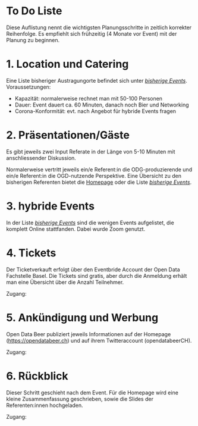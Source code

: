 # To Do Liste
Diese Auflistung nennt die wichtigsten Planungsschritte in zeitlich korrekter Reihenfolge. Es empfiehlt sich frühzeitig (4 Monate vor Event) mit der Planung zu beginnen. 

# 1. Location und Catering
Eine Liste bisheriger Austragungorte befindet sich unter [*bisherige Events*](bisherige_events.csv).
Voraussetzungen:
- Kapazität: normalerweise rechnet man mit 50-100 Personen
- Dauer: Event dauert ca. 60 Minuten, danach noch Bier und Networking
- Corona-Konformität: evt. nach Angebot für hybride Events fragen
# 2. Präsentationen/Gäste
Es gibt jeweils zwei Input Referate in der Länge von 5-10 Minuten mit anschliessender Diskussion. 

Normalerweise vertritt jeweils ein/e Referent:in die ODG-produzierende und ein/e Referent:in die OGD-nutzende Perspektive.
Eine Übersicht zu den bisherigen Referenten bietet die [Homepage](https://opendatabeer.ch/impressionen/) oder die Liste [*bisherige Events*](bisherige_events.csv).
# 3. hybride Events
In der Liste [*bisherige Events*](bisherige_events.csv) sind die wenigen Events aufgelistet, die komplett Online stattfanden. Dabei wurde Zoom genutzt. 
# 4. Tickets
Der Ticketverkauft erfolgt über den Eventbride Account der Open Data Fachstelle Basel. Die Tickets sind gratis, aber durch die Anmeldung erhält man eine Übersicht über die Anzahl Teilnehmer. 

Zugang: 
# 5. Ankündigung und Werbung
Open Data Beer publiziert jeweils Informationen auf der Homepage (https://opendatabeer.ch) und auf ihrem Twitteraccount (opendatabeerCH). 

Zugang: 
# 6. Rückblick 
Dieser Schritt geschieht nach dem Event. Für die Homepage wird eine kleine Zusammenfassung geschrieben, sowie die Slides der Referenten:innen hochgeladen. 

Zugang:

